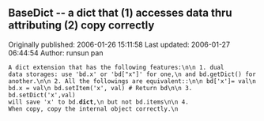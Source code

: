 ## BaseDict -- a dict that (1) accesses data thru attributing (2) copy correctly 
Originally published: 2006-01-26 15:11:58 
Last updated: 2006-01-27 06:44:54 
Author: runsun pan 
 
<code>A dict extension that has the following features:\n\n    1. dual data storages: use 'bd.x' or 'bd["x"]' for one,\n       and bd.getDict() for another.\n\n    2. All the followings are equivalent::\n\n           bd['x']= val\n           bd.x   = val\n           bd.setItem('x', val)  # Return bd\n\n    3. bd.setDict('x',val) will save 'x' to bd.__dict__,\n       but not bd.items\n\n    4. When copy, copy the internal object correctly.\n</code>